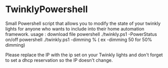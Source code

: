 # TwinklyPowershell

Small Powershell script that allows you to modify the state of your twinkly lights for anyone who wants to include into their home automation framework.
usage : download file 
powershell ./twinkly.ps1 -PowerStatus  on/off 
powershell ./twinkly.ps1 -dimming %  ( ex -dimming 50 for 50% dimming) 

Please replace the IP with the ip set on your Twinkly lights and don't forget to set a dhcp reservation so the IP doesn't change. 
